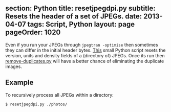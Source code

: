 section: Python
title: resetjpegdpi.py
subtitle: Resets the header of a set of JPEGs.
date: 2013-04-07
tags: Script, Python
layout: page
pageOrder: 1020
----

Even if you run your JPEGs through `jpegtran -optimise` then sometimes they can differ in the initial header bytes. [This](../software/resetjpegdpi.py) small Python script resets the version, units and density fields of a (directory of) JPEGs. Once its run then [remove-duplicates.py](remove-duplicates.html) will have a better chance of eliminating the duplicate images.

## Example

To recursively process all JPEGs within a directory:

```
$ resetjpegdpi.py ./photos/
```
